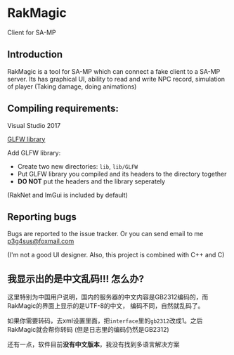 # RakMagic
Client for SA-MP

## Introduction
RakMagic is a tool for SA-MP which can connect a fake client to a SA-MP server. 
Its has graphical UI, ability to read and write NPC record, simulation of player (Taking damage, doing animations)

## Compiling requirements:
Visual Studio 2017

[GLFW library](https://www.glfw.org/)

Add GLFW library:
 - Create two new directories: `lib`, `lib/GLFW`
 - Put GLFW library you compiled and its headers to the directory together
 - **DO NOT** put the headers and the library seperately

(RakNet and ImGui is included by default)

## Reporting bugs
Bugs are reported to the issue tracker. Or you can send email to me <p3g4sus@foxmail.com>

(I'm not a good UI designer. Also, this project is combined with C++ and C)

## 我显示出的是中文乱码!!! 怎么办?
这里特别为中国用户说明，国内的服务器的中文内容是GB2312编码的，而RakMagic的界面上显示的是UTF-8的中文，
编码不同，自然就乱码了。

如果你需要转码，去xml设置里面，把`interface`里的`gb2312`改成1。之后RakMagic就会帮你转码 (但是日志里的编码仍然是GB2312)

还有一点，软件目前**没有中文版本**，我没有找到多语言解决方案
